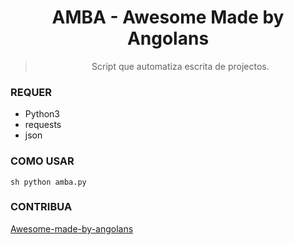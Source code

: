 <div align="center">
  
# AMBA - Awesome Made by Angolans
> Script que automatiza escrita de projectos.

</div>

### REQUER
- Python3
- requests
- json

### COMO USAR
`sh
python amba.py
`

### CONTRIBUA
[Awesome-made-by-angolans](https://github.com/joaroque/awesome-made-by-angolans)
